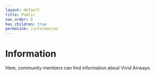 ```yaml
---
layout: default
title: Public
nav_order: 8
has_children: true
permalink: /information 
---
```



# Information
Here, community members can find information about Vivid Airways.
 

